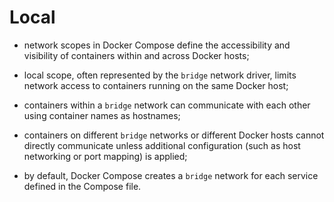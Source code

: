# Local

- network scopes in Docker Compose define the accessibility and visibility of containers within and across Docker hosts;
- local scope, often represented by the `bridge` network driver, limits network access to containers running on the same Docker host;
- containers within a `bridge` network can communicate with each other using container names as hostnames;
 

- containers on different `bridge` networks or different Docker hosts cannot directly communicate unless additional configuration (such as host networking or port mapping) is applied;
- by default, Docker Compose creates a `bridge` network for each service defined in the Compose file.
